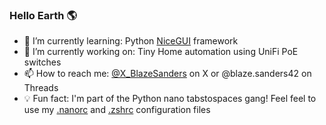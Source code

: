 ### Hello Earth 🌎

- 🌱 I’m currently learning: Python [NiceGUI](https://nicegui.io) framework
- 🔭 I’m currently working on: Tiny Home automation using UniFi PoE switches
- 📫 How to reach me: [@X_BlazeSanders](https://twitter.com/x_blazesanders) on X or @blaze.sanders42 on Threads
- 💡 Fun fact: I'm part of the Python nano tabstospaces gang! Feel feel to use my [.nanorc](https://github.com/OpenSourceIronman/OpenSourceIronman/blob/main/.nanorc) and [.zshrc](https://github.com/OpenSourceIronman/OpenSourceIronman/blob/main/.zshrc) configuration files 

